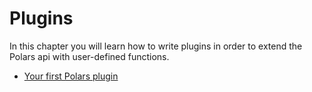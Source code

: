 # Plugins

In this chapter you will learn
how to write plugins in order to extend the Polars api with user-defined functions.

- [Your first Polars plugin](your-first-polars-plugin.md)

